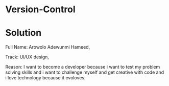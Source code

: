 # Version-Control
# Solution
Full Name: Arowolo Adewunmi Hameed,         

Track: UI/UX design,

Reason: I want to become a developer because i want to test my problem solving skills and i want to challenge myself and get creative with code and i love technology because it evoloves.
